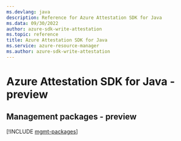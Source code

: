 ```yaml
---
ms.devlang: java
description: Reference for Azure Attestation SDK for Java
ms.data: 09/30/2022
author: azure-sdk-write-attestation
ms.topic: reference
title: Azure Attestation SDK for Java
ms.service: azure-resource-manager
ms.author: azure-sdk-write-attestation
---
```

# Azure Attestation SDK for Java - preview

## Management packages - preview
[!INCLUDE [mgmt-packages](attestation-mgmt-index.md)]